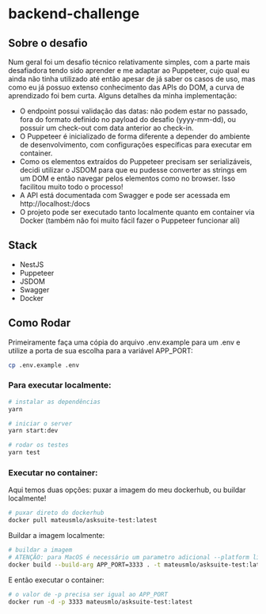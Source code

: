 # backend-challenge

## Sobre o desafio

Num geral foi um desafio técnico relativamente simples, com a parte mais desafiadora tendo sido aprender e me adaptar ao Puppeteer, cujo qual eu ainda não tinha utilizado até então apesar de já saber os casos de uso, mas como eu já possuo extenso conhecimento das APIs do DOM, a curva de aprendizado foi bem curta. Alguns detalhes da minha implementação:

- O endpoint possui validação das datas: não podem estar no passado, fora do formato definido no payload do desafio (yyyy-mm-dd), ou possuir um check-out com data anterior ao check-in. 
- O Puppeteer é inicializado de forma diferente a depender do ambiente de desenvolvimento, com configurações específicas para executar em container.
- Como os elementos extraídos do Puppeteer precisam ser serializáveis, decidi utilizar o JSDOM para que eu pudesse converter as strings em um DOM e então navegar pelos elementos como no browser. Isso facilitou muito todo o processo!
- A API está documentada com Swagger e pode ser acessada em http://localhost:<PORTA>/docs
- O projeto pode ser executado tanto localmente quanto em container via Docker (também não foi muito fácil fazer o Puppeteer funcionar ali)

## Stack

- NestJS
- Puppeteer
- JSDOM
- Swagger
- Docker

## Como Rodar

Primeiramente faça uma cópia do arquivo .env.example para um .env e utilize a porta de sua escolha para a variável APP_PORT:
```sh
cp .env.example .env
```

### Para executar localmente:
```sh
# instalar as dependências
yarn

# iniciar o server
yarn start:dev

# rodar os testes
yarn test
```

### Executar no container:

Aqui temos duas opções: puxar a imagem do meu dockerhub, ou buildar localmente!

```sh
# puxar direto do dockerhub
docker pull mateusmlo/asksuite-test:latest
```

Buildar a imagem localmente:

```sh
# buildar a imagem
# ATENÇÃO: para MacOS é necessário um parametro adicional --platform linux/amd64 para a instalação do chrome
docker build --build-arg APP_PORT=3333 . -t mateusmlo/asksuite-test:latest
```

E então executar o container:

```sh 
# o valor de -p precisa ser igual ao APP_PORT
docker run -d -p 3333 mateusmlo/asksuite-test:latest 
```
